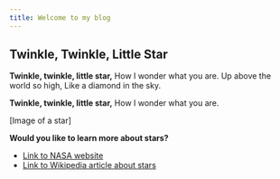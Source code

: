 ```yaml
---
title: Welcome to my blog
---
```


## Twinkle, Twinkle, Little Star

**Twinkle, twinkle, little star,**
How I wonder what you are.
Up above the world so high,
Like a diamond in the sky.

**Twinkle, twinkle, little star,**
How I wonder what you are.

[Image of a star]

**Would you like to learn more about stars?**
* [Link to NASA website](https://www.nasa.gov/)
* [Link to Wikipedia article about stars](https://en.wikipedia.org/wiki/Star)
